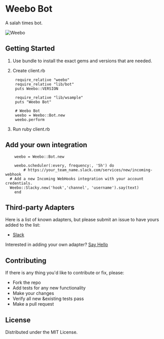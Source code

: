 # Weebo Bot

A salah times bot.

![Weebo](http://vignette2.wikia.nocookie.net/jadensadventures/images/9/9a/FlubberWeebo.jpg)


## Getting Started

1. Use bundle to install the exact gems and versions that are needed. 
2. Create client.rb 

		require_relative "weebo"
		require_relative "lib/bot"
		puts Weebo::VERSION
		
		require_relative "lib/wsample"
		puts "Weebo Bot"
		
		# Weebo Bot
		weebo = Weebo::Bot.new
		weebo.perform
3. Run ruby client.rb 

## Add your own integration
		weebo = Weebo::Bot.new
		
		weebo.scheduler(:every, frequency:, '5h') do 
			# https://your_team_name.slack.com/services/new/incoming-webhook
      # Add a new Incoming WebHooks integration with your account credentials.
      Weebo::Slacky.new('hook','channel', 'username').say(text)
		end

## Third-party Adapters

Here is a list of known adapters, but please submit an issue to have yours added to the list:

* [Slack](https://slack.com)

Interested in adding your own adapter? [Say Hello](mailto:korab@mozaix.net)

## Contributing

If there is any thing you'd like to contribute or fix, please:

- Fork the repo
- Add tests for any new functionality
- Make your changes
- Verify all new &existing tests pass
- Make a pull request


## License

Distributed under the MIT License.

